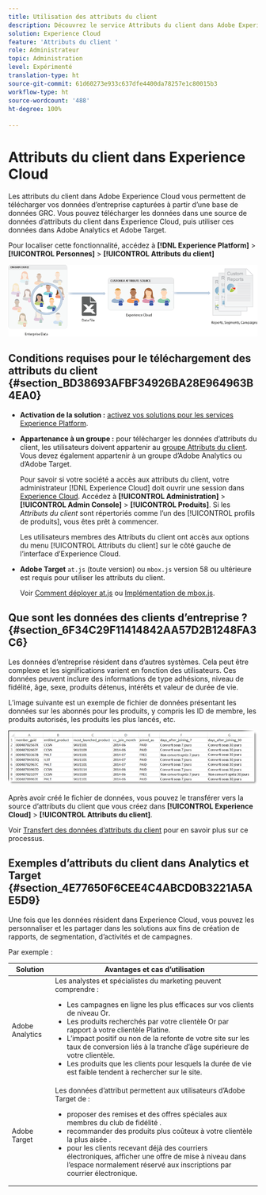 ```yaml
---
title: Utilisation des attributs du client
description: Découvrez le service Attributs du client dans Adobe Experience Cloud. Découvrez comment télécharger des données d’attributs du client pour les utiliser dans Adobe Analytics et Adobe Target.
solution: Experience Cloud
feature: 'Attributs du client '
role: Administrateur
topic: Administration
level: Expérimenté
translation-type: ht
source-git-commit: 61d60273e933c637dfe4400da78257e1c80015b3
workflow-type: ht
source-wordcount: '488'
ht-degree: 100%

---
```



# Attributs du client dans Experience Cloud

Les attributs du client dans Adobe Experience Cloud vous permettent de télécharger vos données d’entreprise capturées à partir d’une base de données GRC. Vous pouvez télécharger les données dans une source de données d’attributs du client dans Experience Cloud, puis utiliser ces données dans Adobe Analytics et Adobe Target.

Pour localiser cette fonctionnalité, accédez à **[!DNL Experience Platform]** > **[!UICONTROL Personnes]** > **[!UICONTROL Attributs du client]**

![](assets/custom_reports.png)

## Conditions requises pour le téléchargement des attributs du client {#section_BD38693AFBF34926BA28E964963B4EA0}

* **Activation de la solution :** [activez vos solutions pour les services Experience Platform](../core-services/core-services.md#concept_07ED1D5C64234E77976E6D572E78FB9C).

* **Appartenance à un groupe :** pour télécharger les données d’attributs du client, les utilisateurs doivent appartenir au [groupe Attributs du client](../admin-getting-started/admin-getting-started.md#task_3295A85536BF48899A1AB40D207E77E9). Vous devez également appartenir à un groupe d’Adobe Analytics ou d’Adobe Target.

   Pour savoir si votre société a accès aux attributs du client, votre administrateur [!DNL Experience Cloud] doit ouvrir une session dans [Experience Cloud](https://experience.adobe.com). Accédez à **[!UICONTROL Administration]** > **[!UICONTROL Admin Console]** > **[!UICONTROL Produits]**. Si les *Attributs du client* sont répertoriés comme l’un des [!UICONTROL profils de produits], vous êtes prêt à commencer.

   Les utilisateurs membres des Attributs du client ont accès aux options du menu [!UICONTROL Attributs du client] sur le côté gauche de l’interface d’Experience Cloud.

* **Adobe Target** `at.js` (toute version) ou `mbox.js` version 58 ou ultérieure est requis pour utiliser les attributs du client.

   Voir [Comment déployer at.js](https://docs.adobe.com/content/help/fr-FR/target/using/implement-target/client-side/deploy-at-js/how-to-deployatjs.html) ou [Implémentation de mbox.js](https://docs.adobe.com/content/help/fr-FR/target/using/implement-target/client-side/mbox-implement/mbox-download.html).

## Que sont les données des clients d’entreprise ? {#section_6F34C29F11414842AA57D2B1248FA3C6}

Les données d’entreprise résident dans d’autres systèmes. Cela peut être complexe et les significations varient en fonction des utilisateurs. Ces données peuvent inclure des informations de type adhésions, niveau de fidélité, âge, sexe, produits détenus, intérêts et valeur de durée de vie.

L’image suivante est un exemple de fichier de données présentant les données sur les abonnés pour les produits, y compris les ID de membre, les produits autorisés, les produits les plus lancés, etc.

![](assets/01_crs_usecase.png)

Après avoir créé le fichier de données, vous pouvez le transférer vers la source d’attributs du client que vous créez dans **[!UICONTROL Experience Cloud]** > **[!UICONTROL Attributs du client]**.

Voir [Transfert des données d’attributs du client](../attributes/t-crs-usecase.md#task_BCC327B2A0EF4A1BBB2934013AB92B78) pour en savoir plus sur ce processus.

## Exemples d’attributs du client dans Analytics et Target {#section_4E77650F6CEE4C4ABCD0B3221A5AE5D9}

Une fois que les données résident dans Experience Cloud, vous pouvez les personnaliser et les partager dans les solutions aux fins de création de rapports, de segmentation, d’activités et de campagnes.

Par exemple :

| Solution | Avantages et cas d’utilisation |
|--- |--- |
| Adobe Analytics | Les analystes et spécialistes du marketing peuvent comprendre :<ul><li>Les campagnes en ligne les plus efficaces sur vos clients de niveau Or.</li><li>Les produits recherchés par votre clientèle Or par rapport à votre clientèle Platine.</li><li>L’impact positif ou non de la refonte de votre site sur les taux de conversion liés à la tranche d’âge supérieure de votre clientèle.</li><li>Les produits que les clients pour lesquels la durée de vie est faible tendent à rechercher sur le site.</li></ul> |
| Adobe Target | Les données d’attribut permettent aux utilisateurs d’Adobe Target de :<ul><li>proposer des remises et des offres spéciales aux membres du club de fidélité .</li><li>recommander des produits plus coûteux à votre clientèle la plus aisée .</li><li>pour les clients recevant déjà des courriers électroniques, afficher une offre de mise à niveau dans l’espace normalement réservé aux inscriptions par courrier électronique.</li></ul> |
